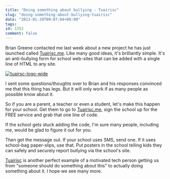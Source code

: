 ```yaml
---
title: "Doing something about bullying - Tuairisc"
slug: "doing-something-about-bullying-tuairisc"
date: "2013-01-29T09:07:04+00:00"
tags:
id: 1352
comment: false
---
```


Brian Greene contacted me last week about a new project he has just launched called [Tuairisc.me](https://tuairisc.me/). Like many good ideas, it's brilliantly simple. It's an anti-bullying form for school web-sites that can be added with a single line of HTML to any site.

[![](https://s3-eu-west-1.amazonaws.com/conoroneill.com/wp-content/uploads/2013/01/tuairsc-logo-wide.png "tuairsc-logo-wide")](https://tuairisc.me/)

I sent some questions/thoughts over to Brian and his responses convinced me that this thing has legs. But it will only work if as many people as possible know about it.

So if you are a parent, a teacher or even a student, let's make this happen for your school. Get them to go to [Tuairisc.me](https://tuairisc.me/), sign the school up for the FREE service and grab that one line of code.

If the school gets stuck adding the code, I'm sure many people, including me, would be glad to figure it out for you.

Then get the message out. If your school uses SMS, send one. If it uses school-bag paper-slips, use that. Put posters in the school telling kids they can safely and securely report bullying via the school's site.

[Tuairisc](https://tuairisc.me/) is another perfect example of a motivated tech person getting us from "someone should do something about this" to actually doing something about it. I hope we see many more.
